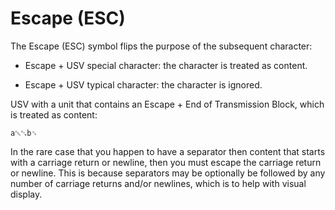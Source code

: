 # Escape (ESC)

The Escape (ESC) symbol flips the purpose of the subsequent character:

* Escape + USV special character: the character is treated as content.

* Escape + USV typical character: the character is ignored.

USV with a unit that contains an Escape + End of Transmission Block, which is treated as content:

```usv
a␛␗b␟
```

In the rare case that you happen to have a separator then content that starts with a carriage return or newline, then you must escape the carriage return or newline. This is because separators may be optionally be followed by any number of carriage returns and/or newlines, which is to help with visual display.
```
